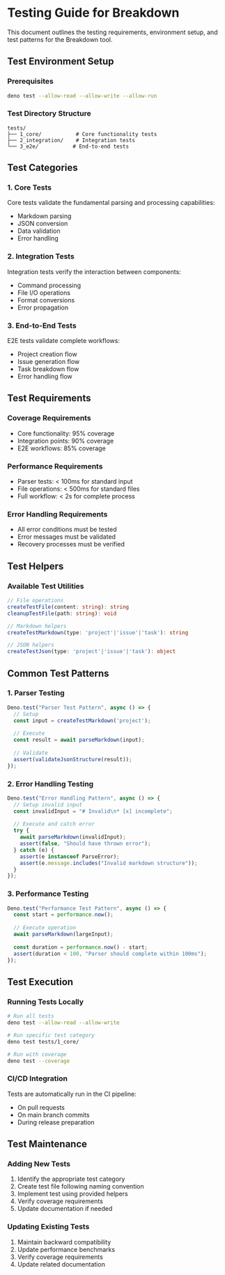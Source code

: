 # Testing Guide for Breakdown

This document outlines the testing requirements, environment setup, and test patterns for the Breakdown tool.

## Test Environment Setup

### Prerequisites

```bash
deno test --allow-read --allow-write --allow-run
```

### Test Directory Structure

```
tests/
├── 1_core/           # Core functionality tests
├── 2_integration/    # Integration tests
└── 3_e2e/           # End-to-end tests
```

## Test Categories

### 1. Core Tests

Core tests validate the fundamental parsing and processing capabilities:

- Markdown parsing
- JSON conversion
- Data validation
- Error handling

### 2. Integration Tests

Integration tests verify the interaction between components:

- Command processing
- File I/O operations
- Format conversions
- Error propagation

### 3. End-to-End Tests

E2E tests validate complete workflows:

- Project creation flow
- Issue generation flow
- Task breakdown flow
- Error handling flow

## Test Requirements

### Coverage Requirements

- Core functionality: 95% coverage
- Integration points: 90% coverage
- E2E workflows: 85% coverage

### Performance Requirements

- Parser tests: < 100ms for standard input
- File operations: < 500ms for standard files
- Full workflow: < 2s for complete process

### Error Handling Requirements

- All error conditions must be tested
- Error messages must be validated
- Recovery processes must be verified

## Test Helpers

### Available Test Utilities

```typescript
// File operations
createTestFile(content: string): string
cleanupTestFile(path: string): void

// Markdown helpers
createTestMarkdown(type: 'project'|'issue'|'task'): string

// JSON helpers
createTestJson(type: 'project'|'issue'|'task'): object
```

## Common Test Patterns

### 1. Parser Testing

```typescript
Deno.test("Parser Test Pattern", async () => {
  // Setup
  const input = createTestMarkdown('project');
  
  // Execute
  const result = await parseMarkdown(input);
  
  // Validate
  assert(validateJsonStructure(result));
});
```

### 2. Error Handling Testing

```typescript
Deno.test("Error Handling Pattern", async () => {
  // Setup invalid input
  const invalidInput = "# Invalid\n* [x] incomplete";
  
  // Execute and catch error
  try {
    await parseMarkdown(invalidInput);
    assert(false, "Should have thrown error");
  } catch (e) {
    assert(e instanceof ParseError);
    assert(e.message.includes("Invalid markdown structure"));
  }
});
```

### 3. Performance Testing

```typescript
Deno.test("Performance Test Pattern", async () => {
  const start = performance.now();
  
  // Execute operation
  await parseMarkdown(largeInput);
  
  const duration = performance.now() - start;
  assert(duration < 100, "Parser should complete within 100ms");
});
```

## Test Execution

### Running Tests Locally

```bash
# Run all tests
deno test --allow-read --allow-write

# Run specific test category
deno test tests/1_core/

# Run with coverage
deno test --coverage
```

### CI/CD Integration

Tests are automatically run in the CI pipeline:
- On pull requests
- On main branch commits
- During release preparation

## Test Maintenance

### Adding New Tests

1. Identify the appropriate test category
2. Create test file following naming convention
3. Implement test using provided helpers
4. Verify coverage requirements
5. Update documentation if needed

### Updating Existing Tests

1. Maintain backward compatibility
2. Update performance benchmarks
3. Verify coverage requirements
4. Update related documentation 